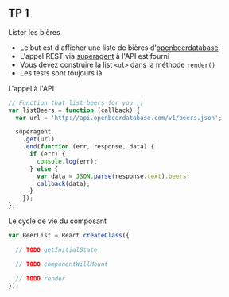 ## TP 1
Lister les bières



* Le but est d'afficher une liste de bières d'[openbeerdatabase](http://openbeerdatabase.com/)
* L'appel REST via [superagent](https://github.com/visionmedia/superagent) à l'API est fourni
* Vous devez construire la list `<ul>` dans la méthode `render()`
* Les tests sont toujours là



L'appel à l'API
```jsx
// Function that list beers for you ;)
var listBeers = function (callback) {
  var url = 'http://api.openbeerdatabase.com/v1/beers.json';

  superagent
    .get(url)
    .end(function (err, response, data) {
      if (err) {
        console.log(err);
      } else {
        var data = JSON.parse(response.text).beers;
        callback(data);
      }
    });
};
```



Le cycle de vie du composant
```jsx
var BeerList = React.createClass({

  // TODO getInitialState

  // TODO componentWillMount

  // TODO render
});
```
